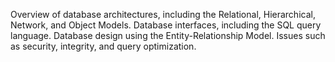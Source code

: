 Overview of database architectures, including the Relational, Hierarchical, Network, and Object Models. Database interfaces, including the SQL query language. Database design using the Entity-Relationship Model. Issues such as security, integrity, and query optimization.
